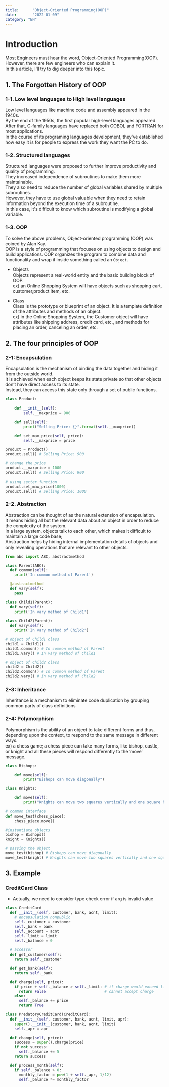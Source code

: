 ```yaml
---
title:      "Object-Oriented Programming(OOP)"
date:       "2022-01-09"
category: "EN"
---
```


# Introduction
Most Engineers must hear the word, Object-Oriented Programming(OOP).  
However, there are few engineers who can explain it.  
In this article, I'll try to dig deeper into this topic.

## 1. The Forgotten History of OOP
### 1-1. Low level languages to High level languages
Low level languages like machine code and assembly appeared in the 1940s.  
By the end of the 1950s, the first popular high-level languages appeared.  
After that, C-family languages have replaced both COBOL and FORTRAN for most applications.  
In the course of its programing languages development, they've established how easy it is for people to express the work they want the PC to do.

### 1-2. Structured languages
Structured languages were proposed to further improve productivity and quality of programming.  
They increased independence of subroutines to make them more maintainable.  
They also need to reduce the number of global variables shared by multiple subroutines.  
However, they have to use global valuable when they need to retain information beyond the execution time of a subroutine.     
In this case, it's difficult to know which subroutine is modifying a global variable.

### 1-3. OOP
To solve the above problems, Object-oriented programming (OOP) was coined by Alan Kay.  
OOP is a style of programming that focuses on using objects to design and build applications.
OOP organizes the program to combine data and functionality and wrap it inside something called an `Object`.

* Objects  
Objects represent a real-world entity and the basic building block of OOP.  
ex) an Online Shopping System will have objects such as shopping cart, customer,product item, etc.

* Class  
Class is the prototype or blueprint of an object. It is a template definition of the attributes and methods of an object.  
ex) in the Online Shopping System, the Customer object will have attributes like shipping address, credit card, etc., and methods for placing an order, canceling an order, etc.

## 2. The four principles of OOP
### 2-1: Encapsulation
Encapsulation is the mechanism of binding the data together and hiding it from the outside world.  
It is achieved when each object keeps its state private so that other objects don’t have direct access to its state.  
Instead, they can access this state only through a set of public functions.

```python
class Product:

    def __init__(self):
        self.__maxprice = 900

    def sell(self):
        print("Selling Price: {}".format(self.__maxprice))

    def set_max_price(self, price):
        self.__maxprice = price

product = Product()
product.sell() # Selling Price: 900

# change the price
product.__maxprice = 1000
product.sell() # Selling Price: 900

# using setter function
product.set_max_price(1000)
product.sell() # Selling Price: 1000
```

### 2-2. Abstraction
Abstraction can be thought of as the natural extension of encapsulation.  
It means hiding all but the relevant data about an object in order to reduce the complexity of the system.  
In a large system, objects talk to each other, which makes it difficult to maintain a large code base;  
Abstraction helps by hiding internal implementation details of objects and only revealing operations that are relevant to other objects.

```python
from abc import ABC, abstractmethod

class Parent(ABC):
  def common(self):
    print('In common method of Parent')

  @abstractmethod
  def vary(self):
    pass

class Child1(Parent):
  def vary(self):
    print('In vary method of Child1')

class Child2(Parent):
  def vary(self):
    print('In vary method of Child2')

# object of Child1 class
child1 = Child1()
child1.common() # In common method of Parent
child1.vary() # In vary method of Child1

# object of Child2 class
child2 = Child2()
child2.common() # In common method of Parent
child2.vary() # In vary method of Child2
```

### 2-3: Inheritance
Inheritance is a mechanism to eliminate code duplication by grouping common parts of class definitions

### 2-4: Polymorphism
Polymorphism is the ability of an object to take different forms and thus, depending upon the context, to respond to the same message in different ways.  
ex) a chess game; a chess piece can take many forms, like bishop, castle, or knight and all these pieces will respond differently to the ‘move’ message.

```python
class Bishops:

    def move(self):
        print("Bishops can move diagonally")

class Knights:

    def move(self):
        print("Knights can move two squares vertically and one square horizontally, or two squares horizontally and one square vertically")

# common interface
def move_test(chess_piece):
    chess_piece.move()

#instantiate objects
bishop = Bishops()
knight = Knights()

# passing the object
move_test(bishop) # Bishops can move diagonally
move_test(knight) # Knights can move two squares vertically and one square horizontally, or two squares horizontally and one square vertically
```

## 3. Example
### CreditCard Class
- Actually, we need to consider type check error if arg is invalid value
```python
class CreditCard
  def __init__(self, customer, bank, acnt, limit):
    # encapsulation nonpublic
    self._customer = customer
    self._bank = bank
    self._account = acnt
    self._limit = limit
    self._balance = 0

  # accessor
  def get_customer(self):
    return self._customer

  def get_bank(self):
    return self._bank

  def charge(self, price):
    if price + self._balance > self._limit: # if charge would exceed limit
      return False                          # cannot accept charge
    else:
      self._balance += price
      return True

class PredatoryCreditCard(CreditCard):
  def __init__(self, customer, bank, acnt, limit, apr):
    super().__init__(customer, bank, acnt, limit)
    self._apr = apr

  def change(self, price):
    success = super().charge(price)
    if not success:
      self._balance += 5
    return success

  def process_month(self):
    if self._balance > 0:
      monthly_factor = pow(1 + self._apr, 1/12)
      self._balance *= monthly_factor
```